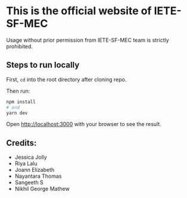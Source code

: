 # This is the official website of IETE-SF-MEC

Usage without prior permission from IETE-SF-MEC team is strictly prohibited.

## Steps to run locally

First, `cd` into the root directory after cloning repo.

Then run:

```bash
npm install
# and
yarn dev
```

Open [http://localhost:3000](http://localhost:3000) with your browser to see the result.


## Credits:
- Jessica Jolly
- Riya Lalu
- Joann Elizabeth
- Nayantara Thomas
- Sangeeth S
- Nikhil George Mathew